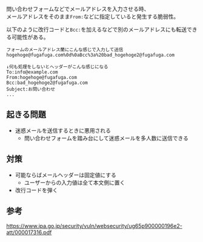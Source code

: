 問い合わせフォームなどでメールアドレスを入力させる時、  
メールアドレスをそのまま`From:`などに指定していると発生する脆弱性。

以下のように改行コードと`Bcc:`を加えるなどで別のメールアドレスにも転送できる可能性がある。
```
フォームのメールアドレス蘭にこんな感じで入力して送信
hogehoge@fugafuga.com%0d%0aBcc%3a%20bad_hogehoge2@fugafuga.com

↓何も処理をしないとヘッダーがこんな感じになる
To:info@example.com
From:hogehoge@fugafuga.com
Bcc:bad_hogehoge2@fugafuga.com
Subject:お問い合わせ
...
```

## 起きる問題
* 迷惑メールを送信するときに悪用される
  - 問い合わせフォームを踏み台にして迷惑メールを多人数に送信できる

## 対策
* 可能ならばメールヘッダーは固定値にする
  - ユーザーからの入力値は全て本文側に置く
* 改行コードを弾く

## 参考
https://www.ipa.go.jp/security/vuln/websecurity/ug65p900000196e2-att/000017316.pdf